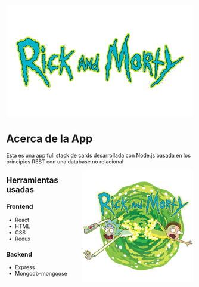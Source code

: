 <p align="center">
  <img height="300" width="500" src="./title.png" />
</p>

# Acerca de la App

Esta es una app full stack de cards desarrollada con Node.js basada en los principios REST con una database no relacional

<img alt="Draw" align="right" height="300"  width="300" src="./rick-and-morty.png" />

## Herramientas usadas
### Frontend
* React
* HTML
* CSS
* Redux
### Backend
* Express
* Mongodb-mongoose
